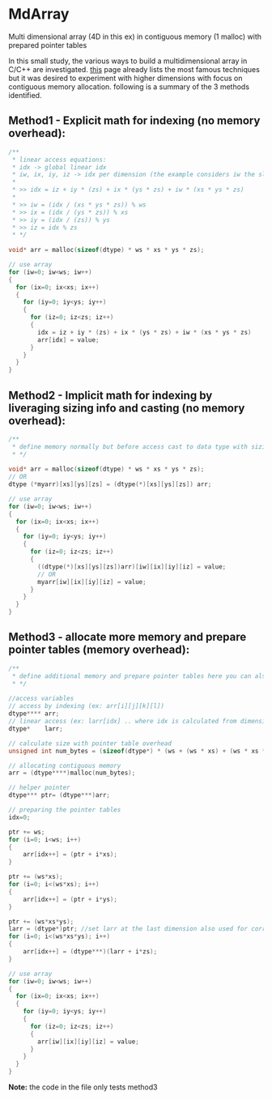 # MdArray
Multi dimensional array (4D in this ex) in contiguous memory (1 malloc) with prepared pointer tables


In this small study, the various ways to build a multidimensional array in C/C++ are investigated. [this](https://www.geeksforgeeks.org/multidimensional-arrays-c-cpp/) page already lists the most famous techniques but it was desired to experiment with higher dimensions with focus on contiguous memory allocation. following is a summary of the 3 methods identified.

## Method1 - Explicit math for indexing (no memory overhead):
```c++
/**
 * linear access equations:
 * idx -> global linear idx
 * iw, ix, iy, iz -> idx per dimension (the example considers iw the slowest changing idx through iz which the fastest)
 * 
 * >> idx = iz + iy * (zs) + ix * (ys * zs) + iw * (xs * ys * zs)
 * 
 * >> iw = (idx / (xs * ys * zs)) % ws
 * >> ix = (idx / (ys * zs)) % xs
 * >> iy = (idx / (zs)) % ys
 * >> iz = idx % zs
 * */
 
void* arr = malloc(sizeof(dtype) * ws * xs * ys * zs);

// use array
for (iw=0; iw<ws; iw++)
{
  for (ix=0; ix<xs; ix++)
  {
    for (iy=0; iy<ys; iy++)
    {
      for (iz=0; iz<zs; iz++)
      {
        idx = iz + iy * (zs) + ix * (ys * zs) + iw * (xs * ys * zs)
        arr[idx] = value;
      }
    }
  }
}
```

## Method2 - Implicit math for indexing by liveraging sizing info and casting (no memory overhead):
```c++
/**
 * define memory normally but before access cast to data type with sizing info included (then the compiler will handle the linear access equations)
 * */
 
void* arr = malloc(sizeof(dtype) * ws * xs * ys * zs);
// OR
dtype (*myarr)[xs][ys][zs] = (dtype(*)[xs][ys][zs]) arr;

// use array
for (iw=0; iw<ws; iw++)
{
  for (ix=0; ix<xs; ix++)
  {
    for (iy=0; iy<ys; iy++)
    {
      for (iz=0; iz<zs; iz++)
      {
        ((dtype(*)[xs][ys][zs])arr)[iw][ix][iy][iz] = value;
        // OR
        myarr[iw][ix][iy][iz] = value;
      }
    }
  }
}
```
## Method3 - allocate more memory and prepare pointer tables (memory overhead):
```c++
/**
 * define additional memory and prepare pointer tables here you can also access the data linearly like in method1
 * */
 
//access variables
// access by indexing (ex: arr[i][j][k][l])
dtype**** arr;
// linear access (ex: larr[idx] .. where idx is calculated from dimension indices)
dtype*    larr; 

// calculate size with pointer table overhead
unsigned int num_bytes = (sizeof(dtype*) * (ws + (ws * xs) + (ws * xs * ys))) + (sizeof(dtype) * (ws * xs * ys * zs));  

// allocating contiguous memory
arr = (dtype****)malloc(num_bytes);

// helper pointer
dtype*** ptr= (dtype***)arr;

// preparing the pointer tables
idx=0;

ptr += ws;
for (i=0; i<ws; i++)
{
    arr[idx++] = (ptr + i*xs);
}

ptr += (ws*xs);
for (i=0; i<(ws*xs); i++)
{
    arr[idx++] = (ptr + i*ys);
}

ptr += (ws*xs*ys);
larr = (dtype*)ptr; //set larr at the last dimension also used for correct pointer arithmetic
for (i=0; i<(ws*xs*ys); i++)
{
    arr[idx++] = (dtype***)(larr + i*zs);
}

// use array
for (iw=0; iw<ws; iw++)
{
  for (ix=0; ix<xs; ix++)
  {
    for (iy=0; iy<ys; iy++)
    {
      for (iz=0; iz<zs; iz++)
      {
        arr[iw][ix][iy][iz] = value;
      }
    }
  }
}
```
**Note:** the code in the file only tests method3
